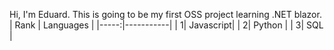 
Hi, I'm Eduard. This is going to be my first OSS project learning .NET blazor.
| Rank | Languages |
|-----:|-----------|
|     1| Javascript|
|     2| Python    |
|     3| SQL       |
